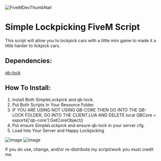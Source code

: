 
![FiveMDevThumbNail](https://user-images.githubusercontent.com/102629991/171970595-522d7b63-c0d4-4609-a984-36d83d7944e3.png)

# Simple Lockpicking FiveM Script

This script will allow you to lockpick cars with a little mini game to made it a little harder to lickpick cars. 

## Dependencies:

[qb-lock](https://github.com/Tex27/qb-lock)

## How To Install:

1. Install Both SimpleLockpick and qb-lock.
2. Put Both Scripts In Your Resource Folder.
3. IF YOU ARE USING NOT USING QB-CORE THEN GO INTO THE QB-LOCK FOLDER, GO INTO THE CLIENT.LUA AND DELETE local QBCore = exports['qb-core']:GetCoreObject()
4. Put ensure SimpleLockpick and ensure qb-lock in your server cfg.
5. Load Into Your Server and Happy Lockpicking

![image](https://user-images.githubusercontent.com/102629991/171970912-77a4b879-8f0d-4fbf-9a8f-26fb413e316c.png)
![image](https://i.imgur.com/DK1cus8.png)


If you do use, change, and/or re-distribute my script/work you must credit me.
